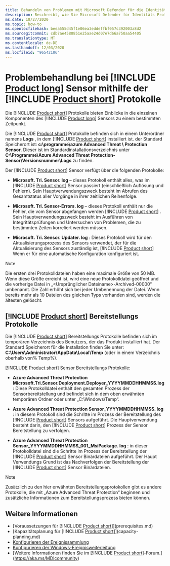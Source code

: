 ```yaml
---
title: Behandeln von Problemen mit Microsoft Defender für die Identität mithilfe der Protokolle
description: Beschreibt, wie Sie Microsoft Defender für Identitäts Protokolle verwenden können, um Probleme zu beheben.
ms.date: 10/27/2020
ms.topic: how-to
ms.openlocfilehash: beea555d45f1e06ea3eddeffbf057c392003a8d2
ms.sourcegitcommit: cdb7ae4580851e25aae24d07e7d66a750aa54405
ms.translationtype: MT
ms.contentlocale: de-DE
ms.lasthandoff: 12/03/2020
ms.locfileid: "96542106"
---
```

# <a name="troubleshooting-product-long-sensor-using-the-product-short-logs"></a>Problembehandlung bei [!INCLUDE [Product long](includes/product-long.md)] Sensor mithilfe der [!INCLUDE [Product short](includes/product-short.md)] Protokolle

Die [!INCLUDE [Product short](includes/product-short.md)] Protokolle bieten Einblicke in die einzelnen Komponenten des [!INCLUDE [Product long](includes/product-long.md)] Sensors zu einem bestimmten Zeitpunkt.

Die [!INCLUDE [Product short](includes/product-short.md)] Protokolle befinden sich in einem Unterordner namens **Logs** , in dem [!INCLUDE [Product short](includes/product-short.md)] installiert ist. der Standard Speicherort ist: **c:\programme\azure Advanced Threat \\ Protection Sensor**. Dieser ist im Standardinstallationsverzeichnis unter **C:\Programme\Azure Advanced Threat Protection-Sensor\Versionsnummer\Logs** zu finden.

Der [!INCLUDE [Product short](includes/product-short.md)] Sensor verfügt über die folgenden Protokolle:

- **Microsoft. Tri. Sensor. log** – dieses Protokoll enthält alles, was im [!INCLUDE [Product short](includes/product-short.md)] Sensor passiert (einschließlich Auflösung und Fehlern). Sein Hauptverwendungszweck besteht im Abrufen des Gesamtstatus aller Vorgänge in ihrer zeitlichen Reihenfolge.

- **Microsoft. Tri. Sensor-Errors. log** – dieses Protokoll enthält nur die Fehler, die vom Sensor abgefangen werden [!INCLUDE [Product short](includes/product-short.md)] . Sein Hauptverwendungszweck besteht im Ausführen von Integritätsprüfungen und Untersuchen von Problemen, die zu bestimmten Zeiten korreliert werden müssen.

- **Microsoft. Tri. Sensor. Updater. log** : Dieses Protokoll wird für den Aktualisierungsprozess des Sensors verwendet, der für die Aktualisierung des Sensors zuständig ist, [!INCLUDE [Product short](includes/product-short.md)] Wenn er für eine automatische Konfiguration konfiguriert ist.

> [!NOTE]
> Die ersten drei Protokolldateien haben eine maximale Größe von 50 MB. Wenn diese Größe erreicht ist, wird eine neue Protokolldatei geöffnet und die vorherige Datei in „&lt;Ursprünglicher Dateiname&gt;-Archived-00000“ umbenannt. Die Zahl erhöht sich bei jeder Umbenennung der Datei. Wenn bereits mehr als 10 Dateien des gleichen Typs vorhanden sind, werden die ältesten gelöscht.

## <a name="product-short-deployment-logs"></a>[!INCLUDE [Product short](includes/product-short.md)] Bereitstellungs Protokolle

Die [!INCLUDE [Product short](includes/product-short.md)] Bereitstellungs Protokolle befinden sich im temporären Verzeichnis des Benutzers, der das Produkt installiert hat. Der Standard Speicherort für die Installation finden Sie unter: **C:\Users\Administrator\AppData\Local\Temp** (oder in einem Verzeichnis oberhalb von% Temp%).

[!INCLUDE [Product short](includes/product-short.md)] Sensor Bereitstellungs Protokolle:

- **Azure Advanced Threat Protection Microsoft.Tri.Sensor.Deployment.Deployer_YYYYMMDDHHMMSS.log**: Diese Protokolldatei enthält den gesamten Prozess der Sensorbereitstellung und befindet sich in dem oben erwähnten temporären Ordner oder unter „C:\Windows\Temp“.

- **Azure Advanced Threat Protection Sensor_YYYYMMDDHHMMSS. log** : in diesem Protokoll sind die Schritte im Prozess der Bereitstellung des [!INCLUDE [Product short](includes/product-short.md)] Sensors aufgeführt. Die Hauptverwendung besteht darin, den [!INCLUDE [Product short](includes/product-short.md)] Prozess der Sensor Bereitstellung zu verfolgen.

- **Azure Advanced Threat Protection Sensor_YYYYMMDDHHMMSS_001_MsiPackage. log** : in dieser Protokolldatei sind die Schritte im Prozess der Bereitstellung der [!INCLUDE [Product short](includes/product-short.md)] Sensor Binärdateien aufgeführt. Der Haupt Verwendungs Grund ist das Nachverfolgen der Bereitstellung der [!INCLUDE [Product short](includes/product-short.md)] Sensor Binärdateien.

> [!NOTE]
> Zusätzlich zu den hier erwähnten Bereitstellungsprotokollen gibt es andere Protokolle, die mit „Azure Advanced Threat Protection“ beginnen und zusätzliche Informationen zum Bereitstellungsprozess bieten können.

## <a name="see-also"></a>Weitere Informationen

- [Voraussetzungen für [!INCLUDE [Product short](includes/product-short.md)]](prerequisites.md)
- [Kapazitätsplanung für [!INCLUDE [Product short](includes/product-short.md)]](capacity-planning.md)
- [Konfigurieren der Ereignissammlung](configure-event-collection.md)
- [Konfigurieren der Windows-Ereignisweiterleitung](configure-event-forwarding.md)
- [Weitere Informationen finden Sie im [!INCLUDE [Product short](includes/product-short.md)]-Forum.](https://aka.ms/MDIcommunity)
